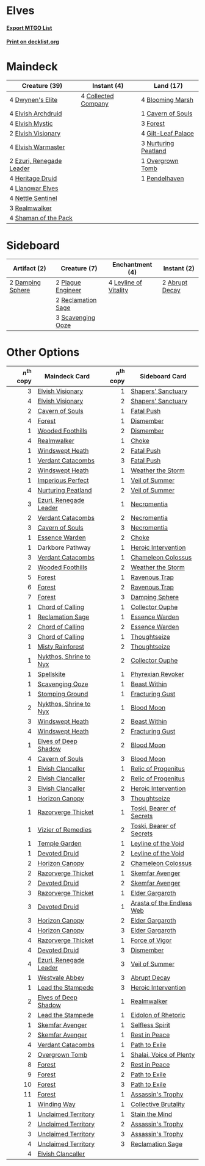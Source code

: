 # Elves

#### [Export MTGO List](../collection/Elves/Elves.txt)
#### [Print on decklist.org](http://decklist.org/?deckmain=4%09Blooming%20Marsh%0A1%09Cavern%20of%20Souls%0A4%09Collected%20Company%0A4%09Dwynen's%20Elite%0A4%09Elvish%20Archdruid%0A4%09Elvish%20Mystic%0A2%09Elvish%20Visionary%0A4%09Elvish%20Warmaster%0A2%09Ezuri,%20Renegade%20Leader%0A3%09Forest%0A4%09Gilt-Leaf%20Palace%0A4%09Heritage%20Druid%0A4%09Llanowar%20Elves%0A4%09Nettle%20Sentinel%0A3%09Nurturing%20Peatland%0A1%09Overgrown%20Tomb%0A1%09Pendelhaven%0A3%09Realmwalker%0A4%09Shaman%20of%20the%20Pack&deckside=2%09Abrupt%20Decay%0A2%09Damping%20Sphere%0A4%09Leyline%20of%20Vitality%0A2%09Plague%20Engineer%0A2%09Reclamation%20Sage%0A3%09Scavenging%20Ooze)
# Maindeck

|                                           Creature (39)                                           |                                         Instant (4)                                          |                                           Land (17)                                           |
|---------------------------------------------------------------------------------------------------|----------------------------------------------------------------------------------------------|-----------------------------------------------------------------------------------------------|
|4 [Dwynen's Elite](http://gatherer.wizards.com/Pages/Card/Details.aspx?multiverseid=442739)        |4 [Collected Company](http://gatherer.wizards.com/Pages/Card/Details.aspx?multiverseid=394519)|4 [Blooming Marsh](http://gatherer.wizards.com/Pages/Card/Details.aspx?multiverseid=417816)    |
|4 [Elvish Archdruid](http://gatherer.wizards.com/Pages/Card/Details.aspx?multiverseid=389498)      |                                                                                              |1 [Cavern of Souls](http://gatherer.wizards.com/Pages/Card/Details.aspx?multiverseid=278058)   |
|4 [Elvish Mystic](http://gatherer.wizards.com/Pages/Card/Details.aspx?multiverseid=389499)         |                                                                                              |3 [Forest](http://gatherer.wizards.com/Pages/Card/Details.aspx?multiverseid=439860)            |
|2 [Elvish Visionary](http://gatherer.wizards.com/Pages/Card/Details.aspx?multiverseid=175124)      |                                                                                              |4 [Gilt-Leaf Palace](http://gatherer.wizards.com/Pages/Card/Details.aspx?multiverseid=153455)  |
|4 [Elvish Warmaster](http://gatherer.wizards.com/Pages/Card/Details.aspx?multiverseid=503780)      |                                                                                              |3 [Nurturing Peatland](http://gatherer.wizards.com/Pages/Card/Details.aspx?multiverseid=464192)|
|2 [Ezuri, Renegade Leader](http://gatherer.wizards.com/Pages/Card/Details.aspx?multiverseid=389511)|                                                                                              |1 [Overgrown Tomb](http://gatherer.wizards.com/Pages/Card/Details.aspx?multiverseid=405103)    |
|4 [Heritage Druid](http://gatherer.wizards.com/Pages/Card/Details.aspx?multiverseid=413713)        |                                                                                              |1 [Pendelhaven](http://gatherer.wizards.com/Pages/Card/Details.aspx?multiverseid=442233)       |
|4 [Llanowar Elves](http://gatherer.wizards.com/Pages/Card/Details.aspx?multiverseid=129626)        |                                                                                              |                                                                                               |
|4 [Nettle Sentinel](http://gatherer.wizards.com/Pages/Card/Details.aspx?multiverseid=442171)       |                                                                                              |                                                                                               |
|3 [Realmwalker](http://gatherer.wizards.com/Pages/Card/Details.aspx?multiverseid=503804)           |                                                                                              |                                                                                               |
|4 [Shaman of the Pack](http://gatherer.wizards.com/Pages/Card/Details.aspx?multiverseid=413747)    |                                                                                              |                                                                                               |


# Sideboard

|                                       Artifact (2)                                        |                                        Creature (7)                                         |                                        Enchantment (4)                                         |                                       Instant (2)                                       |
|-------------------------------------------------------------------------------------------|---------------------------------------------------------------------------------------------|------------------------------------------------------------------------------------------------|-----------------------------------------------------------------------------------------|
|2 [Damping Sphere](http://gatherer.wizards.com/Pages/Card/Details.aspx?multiverseid=443101)|2 [Plague Engineer](http://gatherer.wizards.com/Pages/Card/Details.aspx?multiverseid=464049) |4 [Leyline of Vitality](http://gatherer.wizards.com/Pages/Card/Details.aspx?multiverseid=205031)|2 [Abrupt Decay](http://gatherer.wizards.com/Pages/Card/Details.aspx?multiverseid=456061)|
|                                                                                           |2 [Reclamation Sage](http://gatherer.wizards.com/Pages/Card/Details.aspx?multiverseid=389651)|                                                                                                |                                                                                         |
|                                                                                           |3 [Scavenging Ooze](http://gatherer.wizards.com/Pages/Card/Details.aspx?multiverseid=420783) |                                                                                                |                                                                                         |


# Other Options

|*n*<sup>th</sup> copy|                                          Maindeck Card                                          |*n*<sup>th</sup> copy|                                           Sideboard Card                                           |
|--------------------:|-------------------------------------------------------------------------------------------------|--------------------:|----------------------------------------------------------------------------------------------------|
|                    3|[Elvish Visionary](http://gatherer.wizards.com/Pages/Card/Details.aspx?multiverseid=175124)      |                    1|[Shapers' Sanctuary](http://gatherer.wizards.com/Pages/Card/Details.aspx?multiverseid=435362)       |
|                    4|[Elvish Visionary](http://gatherer.wizards.com/Pages/Card/Details.aspx?multiverseid=175124)      |                    2|[Shapers' Sanctuary](http://gatherer.wizards.com/Pages/Card/Details.aspx?multiverseid=435362)       |
|                    2|[Cavern of Souls](http://gatherer.wizards.com/Pages/Card/Details.aspx?multiverseid=278058)       |                    1|[Fatal Push](http://gatherer.wizards.com/Pages/Card/Details.aspx?multiverseid=423724)               |
|                    4|[Forest](http://gatherer.wizards.com/Pages/Card/Details.aspx?multiverseid=439860)                |                    1|[Dismember](http://gatherer.wizards.com/Pages/Card/Details.aspx?multiverseid=382182)                |
|                    1|[Wooded Foothills](http://gatherer.wizards.com/Pages/Card/Details.aspx?multiverseid=405116)      |                    2|[Dismember](http://gatherer.wizards.com/Pages/Card/Details.aspx?multiverseid=382182)                |
|                    4|[Realmwalker](http://gatherer.wizards.com/Pages/Card/Details.aspx?multiverseid=503804)           |                    1|[Choke](http://gatherer.wizards.com/Pages/Card/Details.aspx?multiverseid=45431)                     |
|                    1|[Windswept Heath](http://gatherer.wizards.com/Pages/Card/Details.aspx?multiverseid=405115)       |                    2|[Fatal Push](http://gatherer.wizards.com/Pages/Card/Details.aspx?multiverseid=423724)               |
|                    1|[Verdant Catacombs](http://gatherer.wizards.com/Pages/Card/Details.aspx?multiverseid=405113)     |                    3|[Fatal Push](http://gatherer.wizards.com/Pages/Card/Details.aspx?multiverseid=423724)               |
|                    2|[Windswept Heath](http://gatherer.wizards.com/Pages/Card/Details.aspx?multiverseid=405115)       |                    1|[Weather the Storm](http://gatherer.wizards.com/Pages/Card/Details.aspx?multiverseid=464140)        |
|                    1|[Imperious Perfect](http://gatherer.wizards.com/Pages/Card/Details.aspx?multiverseid=389554)     |                    1|[Veil of Summer](http://gatherer.wizards.com/Pages/Card/Details.aspx?multiverseid=466952)           |
|                    4|[Nurturing Peatland](http://gatherer.wizards.com/Pages/Card/Details.aspx?multiverseid=464192)    |                    2|[Veil of Summer](http://gatherer.wizards.com/Pages/Card/Details.aspx?multiverseid=466952)           |
|                    3|[Ezuri, Renegade Leader](http://gatherer.wizards.com/Pages/Card/Details.aspx?multiverseid=389511)|                    1|[Necromentia](http://gatherer.wizards.com/Pages/Card/Details.aspx?multiverseid=485439)              |
|                    2|[Verdant Catacombs](http://gatherer.wizards.com/Pages/Card/Details.aspx?multiverseid=405113)     |                    2|[Necromentia](http://gatherer.wizards.com/Pages/Card/Details.aspx?multiverseid=485439)              |
|                    3|[Cavern of Souls](http://gatherer.wizards.com/Pages/Card/Details.aspx?multiverseid=278058)       |                    3|[Necromentia](http://gatherer.wizards.com/Pages/Card/Details.aspx?multiverseid=485439)              |
|                    1|[Essence Warden](http://gatherer.wizards.com/Pages/Card/Details.aspx?multiverseid=389505)        |                    2|[Choke](http://gatherer.wizards.com/Pages/Card/Details.aspx?multiverseid=45431)                     |
|                    1|Darkbore Pathway                                                                                 |                    1|[Heroic Intervention](http://gatherer.wizards.com/Pages/Card/Details.aspx?multiverseid=423776)      |
|                    3|[Verdant Catacombs](http://gatherer.wizards.com/Pages/Card/Details.aspx?multiverseid=405113)     |                    1|[Chameleon Colossus](http://gatherer.wizards.com/Pages/Card/Details.aspx?multiverseid=220451)       |
|                    2|[Wooded Foothills](http://gatherer.wizards.com/Pages/Card/Details.aspx?multiverseid=405116)      |                    2|[Weather the Storm](http://gatherer.wizards.com/Pages/Card/Details.aspx?multiverseid=464140)        |
|                    5|[Forest](http://gatherer.wizards.com/Pages/Card/Details.aspx?multiverseid=439860)                |                    1|[Ravenous Trap](http://gatherer.wizards.com/Pages/Card/Details.aspx?multiverseid=197537)            |
|                    6|[Forest](http://gatherer.wizards.com/Pages/Card/Details.aspx?multiverseid=439860)                |                    2|[Ravenous Trap](http://gatherer.wizards.com/Pages/Card/Details.aspx?multiverseid=197537)            |
|                    7|[Forest](http://gatherer.wizards.com/Pages/Card/Details.aspx?multiverseid=439860)                |                    3|[Damping Sphere](http://gatherer.wizards.com/Pages/Card/Details.aspx?multiverseid=443101)           |
|                    1|[Chord of Calling](http://gatherer.wizards.com/Pages/Card/Details.aspx?multiverseid=383209)      |                    1|[Collector Ouphe](http://gatherer.wizards.com/Pages/Card/Details.aspx?multiverseid=464107)          |
|                    1|[Reclamation Sage](http://gatherer.wizards.com/Pages/Card/Details.aspx?multiverseid=389651)      |                    1|[Essence Warden](http://gatherer.wizards.com/Pages/Card/Details.aspx?multiverseid=389505)           |
|                    2|[Chord of Calling](http://gatherer.wizards.com/Pages/Card/Details.aspx?multiverseid=383209)      |                    2|[Essence Warden](http://gatherer.wizards.com/Pages/Card/Details.aspx?multiverseid=389505)           |
|                    3|[Chord of Calling](http://gatherer.wizards.com/Pages/Card/Details.aspx?multiverseid=383209)      |                    1|[Thoughtseize](http://gatherer.wizards.com/Pages/Card/Details.aspx?multiverseid=438676)             |
|                    1|[Misty Rainforest](http://gatherer.wizards.com/Pages/Card/Details.aspx?multiverseid=405102)      |                    2|[Thoughtseize](http://gatherer.wizards.com/Pages/Card/Details.aspx?multiverseid=438676)             |
|                    1|[Nykthos, Shrine to Nyx](http://gatherer.wizards.com/Pages/Card/Details.aspx?multiverseid=373713)|                    2|[Collector Ouphe](http://gatherer.wizards.com/Pages/Card/Details.aspx?multiverseid=464107)          |
|                    1|[Spellskite](http://gatherer.wizards.com/Pages/Card/Details.aspx?multiverseid=397743)            |                    1|[Phyrexian Revoker](http://gatherer.wizards.com/Pages/Card/Details.aspx?multiverseid=383343)        |
|                    1|[Scavenging Ooze](http://gatherer.wizards.com/Pages/Card/Details.aspx?multiverseid=420783)       |                    1|[Beast Within](http://gatherer.wizards.com/Pages/Card/Details.aspx?multiverseid=446158)             |
|                    1|[Stomping Ground](http://gatherer.wizards.com/Pages/Card/Details.aspx?multiverseid=405110)       |                    1|[Fracturing Gust](http://gatherer.wizards.com/Pages/Card/Details.aspx?multiverseid=146759)          |
|                    2|[Nykthos, Shrine to Nyx](http://gatherer.wizards.com/Pages/Card/Details.aspx?multiverseid=373713)|                    1|[Blood Moon](http://gatherer.wizards.com/Pages/Card/Details.aspx?multiverseid=45386)                |
|                    3|[Windswept Heath](http://gatherer.wizards.com/Pages/Card/Details.aspx?multiverseid=405115)       |                    2|[Beast Within](http://gatherer.wizards.com/Pages/Card/Details.aspx?multiverseid=446158)             |
|                    4|[Windswept Heath](http://gatherer.wizards.com/Pages/Card/Details.aspx?multiverseid=405115)       |                    2|[Fracturing Gust](http://gatherer.wizards.com/Pages/Card/Details.aspx?multiverseid=146759)          |
|                    1|[Elves of Deep Shadow](http://gatherer.wizards.com/Pages/Card/Details.aspx?multiverseid=292942)  |                    2|[Blood Moon](http://gatherer.wizards.com/Pages/Card/Details.aspx?multiverseid=45386)                |
|                    4|[Cavern of Souls](http://gatherer.wizards.com/Pages/Card/Details.aspx?multiverseid=278058)       |                    3|[Blood Moon](http://gatherer.wizards.com/Pages/Card/Details.aspx?multiverseid=45386)                |
|                    1|[Elvish Clancaller](http://gatherer.wizards.com/Pages/Card/Details.aspx?multiverseid=447315)     |                    1|[Relic of Progenitus](http://gatherer.wizards.com/Pages/Card/Details.aspx?multiverseid=174824)      |
|                    2|[Elvish Clancaller](http://gatherer.wizards.com/Pages/Card/Details.aspx?multiverseid=447315)     |                    2|[Relic of Progenitus](http://gatherer.wizards.com/Pages/Card/Details.aspx?multiverseid=174824)      |
|                    3|[Elvish Clancaller](http://gatherer.wizards.com/Pages/Card/Details.aspx?multiverseid=447315)     |                    2|[Heroic Intervention](http://gatherer.wizards.com/Pages/Card/Details.aspx?multiverseid=423776)      |
|                    1|[Horizon Canopy](http://gatherer.wizards.com/Pages/Card/Details.aspx?multiverseid=409571)        |                    3|[Thoughtseize](http://gatherer.wizards.com/Pages/Card/Details.aspx?multiverseid=438676)             |
|                    1|[Razorverge Thicket](http://gatherer.wizards.com/Pages/Card/Details.aspx?multiverseid=209407)    |                    1|[Toski, Bearer of Secrets](http://gatherer.wizards.com/Pages/Card/Details.aspx?multiverseid=503813) |
|                    1|[Vizier of Remedies](http://gatherer.wizards.com/Pages/Card/Details.aspx?multiverseid=426740)    |                    2|[Toski, Bearer of Secrets](http://gatherer.wizards.com/Pages/Card/Details.aspx?multiverseid=503813) |
|                    1|[Temple Garden](http://gatherer.wizards.com/Pages/Card/Details.aspx?multiverseid=405112)         |                    1|[Leyline of the Void](http://gatherer.wizards.com/Pages/Card/Details.aspx?multiverseid=107682)      |
|                    1|[Devoted Druid](http://gatherer.wizards.com/Pages/Card/Details.aspx?multiverseid=135500)         |                    2|[Leyline of the Void](http://gatherer.wizards.com/Pages/Card/Details.aspx?multiverseid=107682)      |
|                    2|[Horizon Canopy](http://gatherer.wizards.com/Pages/Card/Details.aspx?multiverseid=409571)        |                    2|[Chameleon Colossus](http://gatherer.wizards.com/Pages/Card/Details.aspx?multiverseid=220451)       |
|                    2|[Razorverge Thicket](http://gatherer.wizards.com/Pages/Card/Details.aspx?multiverseid=209407)    |                    1|[Skemfar Avenger](http://gatherer.wizards.com/Pages/Card/Details.aspx?multiverseid=503718)          |
|                    2|[Devoted Druid](http://gatherer.wizards.com/Pages/Card/Details.aspx?multiverseid=135500)         |                    2|[Skemfar Avenger](http://gatherer.wizards.com/Pages/Card/Details.aspx?multiverseid=503718)          |
|                    3|[Razorverge Thicket](http://gatherer.wizards.com/Pages/Card/Details.aspx?multiverseid=209407)    |                    1|[Elder Gargaroth](http://gatherer.wizards.com/Pages/Card/Details.aspx?multiverseid=485502)          |
|                    3|[Devoted Druid](http://gatherer.wizards.com/Pages/Card/Details.aspx?multiverseid=135500)         |                    1|[Arasta of the Endless Web](http://gatherer.wizards.com/Pages/Card/Details.aspx?multiverseid=476416)|
|                    3|[Horizon Canopy](http://gatherer.wizards.com/Pages/Card/Details.aspx?multiverseid=409571)        |                    2|[Elder Gargaroth](http://gatherer.wizards.com/Pages/Card/Details.aspx?multiverseid=485502)          |
|                    4|[Horizon Canopy](http://gatherer.wizards.com/Pages/Card/Details.aspx?multiverseid=409571)        |                    3|[Elder Gargaroth](http://gatherer.wizards.com/Pages/Card/Details.aspx?multiverseid=485502)          |
|                    4|[Razorverge Thicket](http://gatherer.wizards.com/Pages/Card/Details.aspx?multiverseid=209407)    |                    1|[Force of Vigor](http://gatherer.wizards.com/Pages/Card/Details.aspx?multiverseid=464113)           |
|                    4|[Devoted Druid](http://gatherer.wizards.com/Pages/Card/Details.aspx?multiverseid=135500)         |                    3|[Dismember](http://gatherer.wizards.com/Pages/Card/Details.aspx?multiverseid=382182)                |
|                    4|[Ezuri, Renegade Leader](http://gatherer.wizards.com/Pages/Card/Details.aspx?multiverseid=389511)|                    3|[Veil of Summer](http://gatherer.wizards.com/Pages/Card/Details.aspx?multiverseid=466952)           |
|                    1|[Westvale Abbey](http://gatherer.wizards.com/Pages/Card/Details.aspx?multiverseid=410049)        |                    3|[Abrupt Decay](http://gatherer.wizards.com/Pages/Card/Details.aspx?multiverseid=456061)             |
|                    1|[Lead the Stampede](http://gatherer.wizards.com/Pages/Card/Details.aspx?multiverseid=382295)     |                    3|[Heroic Intervention](http://gatherer.wizards.com/Pages/Card/Details.aspx?multiverseid=423776)      |
|                    2|[Elves of Deep Shadow](http://gatherer.wizards.com/Pages/Card/Details.aspx?multiverseid=292942)  |                    1|[Realmwalker](http://gatherer.wizards.com/Pages/Card/Details.aspx?multiverseid=503804)              |
|                    2|[Lead the Stampede](http://gatherer.wizards.com/Pages/Card/Details.aspx?multiverseid=382295)     |                    1|[Eidolon of Rhetoric](http://gatherer.wizards.com/Pages/Card/Details.aspx?multiverseid=380409)      |
|                    1|[Skemfar Avenger](http://gatherer.wizards.com/Pages/Card/Details.aspx?multiverseid=503718)       |                    1|[Selfless Spirit](http://gatherer.wizards.com/Pages/Card/Details.aspx?multiverseid=414332)          |
|                    2|[Skemfar Avenger](http://gatherer.wizards.com/Pages/Card/Details.aspx?multiverseid=503718)       |                    1|[Rest in Peace](http://gatherer.wizards.com/Pages/Card/Details.aspx?multiverseid=442021)            |
|                    4|[Verdant Catacombs](http://gatherer.wizards.com/Pages/Card/Details.aspx?multiverseid=405113)     |                    1|[Path to Exile](http://gatherer.wizards.com/Pages/Card/Details.aspx?multiverseid=220511)            |
|                    2|[Overgrown Tomb](http://gatherer.wizards.com/Pages/Card/Details.aspx?multiverseid=405103)        |                    1|[Shalai, Voice of Plenty](http://gatherer.wizards.com/Pages/Card/Details.aspx?multiverseid=442923)  |
|                    8|[Forest](http://gatherer.wizards.com/Pages/Card/Details.aspx?multiverseid=439860)                |                    2|[Rest in Peace](http://gatherer.wizards.com/Pages/Card/Details.aspx?multiverseid=442021)            |
|                    9|[Forest](http://gatherer.wizards.com/Pages/Card/Details.aspx?multiverseid=439860)                |                    2|[Path to Exile](http://gatherer.wizards.com/Pages/Card/Details.aspx?multiverseid=220511)            |
|                   10|[Forest](http://gatherer.wizards.com/Pages/Card/Details.aspx?multiverseid=439860)                |                    3|[Path to Exile](http://gatherer.wizards.com/Pages/Card/Details.aspx?multiverseid=220511)            |
|                   11|[Forest](http://gatherer.wizards.com/Pages/Card/Details.aspx?multiverseid=439860)                |                    1|[Assassin's Trophy](http://gatherer.wizards.com/Pages/Card/Details.aspx?multiverseid=452902)        |
|                    1|[Winding Way](http://gatherer.wizards.com/Pages/Card/Details.aspx?multiverseid=464142)           |                    1|[Collective Brutality](http://gatherer.wizards.com/Pages/Card/Details.aspx?multiverseid=414380)     |
|                    1|[Unclaimed Territory](http://gatherer.wizards.com/Pages/Card/Details.aspx?multiverseid=435419)   |                    1|[Stain the Mind](http://gatherer.wizards.com/Pages/Card/Details.aspx?multiverseid=383402)           |
|                    2|[Unclaimed Territory](http://gatherer.wizards.com/Pages/Card/Details.aspx?multiverseid=435419)   |                    2|[Assassin's Trophy](http://gatherer.wizards.com/Pages/Card/Details.aspx?multiverseid=452902)        |
|                    3|[Unclaimed Territory](http://gatherer.wizards.com/Pages/Card/Details.aspx?multiverseid=435419)   |                    3|[Assassin's Trophy](http://gatherer.wizards.com/Pages/Card/Details.aspx?multiverseid=452902)        |
|                    4|[Unclaimed Territory](http://gatherer.wizards.com/Pages/Card/Details.aspx?multiverseid=435419)   |                    3|[Reclamation Sage](http://gatherer.wizards.com/Pages/Card/Details.aspx?multiverseid=389651)         |
|                    4|[Elvish Clancaller](http://gatherer.wizards.com/Pages/Card/Details.aspx?multiverseid=447315)     |                     |                                                                                                    |

